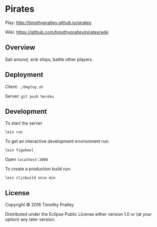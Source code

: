# Pirates

Play: http://timothypratley.github.io/pirates

Wiki: https://github.com/timothypratley/pirates/wiki


## Overview

Sail around, sink ships, battle other players.


## Deployment

Client: `./deploy.sh`

Server: `git push heroku`


## Development

To start the server

    lein run

To get an interactive development environment run:

    lein figwheel

Open `localhost:3000`

To create a production build run:

    lein cljsbuild once min


## License

Copyright © 2016 Timothy Pratley

Distributed under the Eclipse Public License either version 1.0 or (at your option) any later version.
